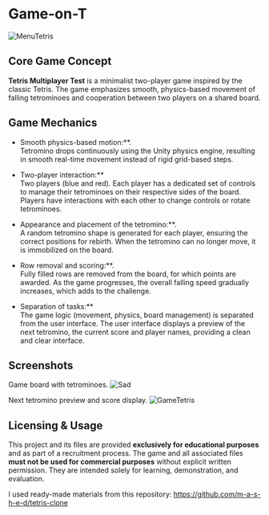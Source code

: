 # Game-on-T

![MenuTetris](https://github.com/user-attachments/assets/f3a043ae-22cc-474c-b0f4-fcbfe896fdcb)


## Core Game Concept

**Tetris Multiplayer Test**  is a minimalist two-player game inspired by the classic Tetris. The game emphasizes smooth, physics-based movement of falling tetrominoes and cooperation between two players on a shared board.

## Game Mechanics

- Smooth physics-based motion:**.  
  Tetromino drops continuously using the Unity physics engine, resulting in smooth real-time movement instead of rigid grid-based steps.

- Two-player interaction:**  
  Two players (blue and red). Each player has a dedicated set of controls to manage their tetrominoes on their respective sides of the board. Players have interactions with each other to change controls or rotate tetrominoes.

- Appearance and placement of the tetromino:**.  
  A random tetromino shape is generated for each player, ensuring the correct positions for rebirth. When the tetromino can no longer move, it is immobilized on the board.

- Row removal and scoring:**.  
  Fully filled rows are removed from the board, for which points are awarded. As the game progresses, the overall falling speed gradually increases, which adds to the challenge.

- Separation of tasks:**  
  The game logic (movement, physics, board management) is separated from the user interface. The user interface displays a preview of the next tetromino, the current score and player names, providing a clean and clear interface.

## Screenshots

Game board with tetrominoes.
![Sad](https://github.com/user-attachments/assets/0f97e976-526a-42f6-a1c7-52eadf24be3c)

Next tetromino preview and score display.
![GameTetris](https://github.com/user-attachments/assets/ac81ec90-e539-4e55-87f0-70c1bc5a83ed)


## Licensing & Usage

This project and its files are provided **exclusively for educational purposes** and as part of a recruitment process. The game and all associated files **must not be used for commercial purposes** without explicit written permission. They are intended solely for learning, demonstration, and evaluation.

I used ready-made materials from this repository: https://github.com/m-a-s-h-e-d/tetris-clone
